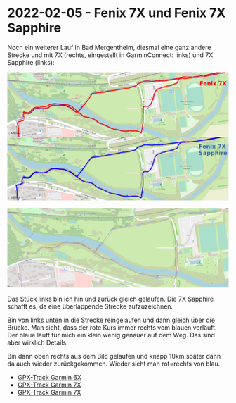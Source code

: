 2022-02-05 - Fenix 7X und Fenix 7X Sapphire
===========================================

Noch ein weiterer Lauf in Bad Mergentheim, diesmal eine
ganz andere Strecke und mit 7X (rechts, eingestellt in GarminConnect: links) und 7X Sapphire (links):

![Vergleich 7X-7XSapphire](/images/2022-02-05_2_vergleich-bad-mergentheim.png)

![Vergleich 7X-7XSapphire](/images/2022-02-05_2_vergleich-bad-mergentheim2.png)

Das Stück links bin ich hin und zurück gleich gelaufen. Die 7X Sapphire schafft es, da eine überlappende Strecke aufzuzeichnen.

Bin von links unten in die Strecke reingelaufen und dann gleich über die Brücke.
Man sieht, dass der rote Kurs immer rechts vom blauen verläuft. Der blaue läuft
für mich ein klein wenig genauer auf dem Weg. Das sind aber wirklich Details.

Bin dann oben rechts aus dem Bild gelaufen und knapp 10km später dann da auch wieder zurückgekommen.
Wieder sieht man rot=rechts von blau.

- [GPX-Track Garmin 6X](/data/2022-02-04_2_6x.gpx)
- [GPX-Track Garmin 7X](/data/2022-02-04_2_7x.gpx)
- [GPX-Track Garmin 7X](/data/2022-02-04_2_7x-sapphire.gpx)
